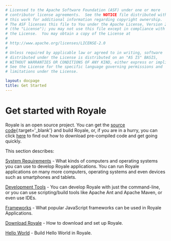 ```yaml
---
# Licensed to the Apache Software Foundation (ASF) under one or more
# contributor license agreements.  See the NOTICE file distributed with
# this work for additional information regarding copyright ownership.
# The ASF licenses this file to You under the Apache License, Version 2.0
# (the "License"); you may not use this file except in compliance with
# the License.  You may obtain a copy of the License at
# 
# http://www.apache.org/licenses/LICENSE-2.0
# 
# Unless required by applicable law or agreed to in writing, software
# distributed under the License is distributed on an "AS IS" BASIS,
# WITHOUT WARRANTIES OR CONDITIONS OF ANY KIND, either express or implied.
# See the License for the specific language governing permissions and
# limitations under the License.

layout: docpage
title: Get Started
---
```


# Get started with Royale

Royale is an open source project.  You can get the [source code](http://royale.apache.org/source-code/){:target='_blank'} and build Royale, or, if you are in a hurry, you can click [here](Welcome/Get_Started/Download-Royale.html) to find out how to download pre-compiled code and get going quickly.

This section describes:

[System Requirements](Welcome/Get_Started/System-Requirements.html) - What kinds of computers and operating systems you can use to develop Royale applications.  You can run Royale applications on many more computers, operating systems and even devices such as smartphones and tablets.

[Development Tools](Welcome/Get_Started/Development-tools.html) - You can develop Royale with just the command-line, or you can use scripting/build tools like Apache Ant and Apache Maven, or even use IDEs.

[Frameworks](Welcome/Get_Started/frameworks.html) - What popular JavaScript frameworks can be used in Royale Applications.

[Download Royale](Welcome/Get_Started/Download-Royale.html) - How to download and set up Royale.

[Hello World](Welcome/Get_Started/Hello-World.html) - Build Hello World in Royale.
